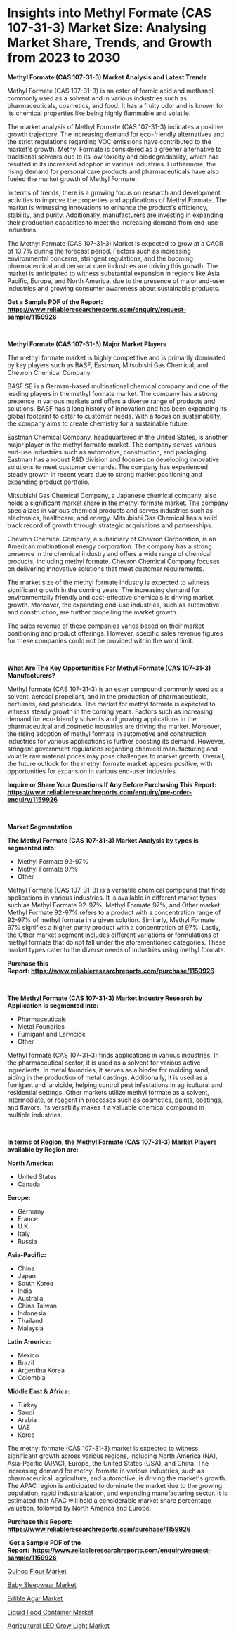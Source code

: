 <p><h1>Insights into Methyl Formate (CAS 107-31-3) Market Size: Analysing Market Share, Trends, and Growth from 2023 to 2030</h1></p><p><strong>Methyl Formate (CAS 107-31-3) Market Analysis and Latest Trends</strong></p>
<p><p>Methyl Formate (CAS 107-31-3) is an ester of formic acid and methanol, commonly used as a solvent and in various industries such as pharmaceuticals, cosmetics, and food. It has a fruity odor and is known for its chemical properties like being highly flammable and volatile. </p><p>The market analysis of Methyl Formate (CAS 107-31-3) indicates a positive growth trajectory. The increasing demand for eco-friendly alternatives and the strict regulations regarding VOC emissions have contributed to the market's growth. Methyl Formate is considered as a greener alternative to traditional solvents due to its low toxicity and biodegradability, which has resulted in its increased adoption in various industries. Furthermore, the rising demand for personal care products and pharmaceuticals have also fueled the market growth of Methyl Formate.</p><p>In terms of trends, there is a growing focus on research and development activities to improve the properties and applications of Methyl Formate. The market is witnessing innovations to enhance the product's efficiency, stability, and purity. Additionally, manufacturers are investing in expanding their production capacities to meet the increasing demand from end-use industries.</p><p>The Methyl Formate (CAS 107-31-3) Market is expected to grow at a CAGR of 13.7% during the forecast period. Factors such as increasing environmental concerns, stringent regulations, and the booming pharmaceutical and personal care industries are driving this growth. The market is anticipated to witness substantial expansion in regions like Asia Pacific, Europe, and North America, due to the presence of major end-user industries and growing consumer awareness about sustainable products.</p></p>
<p><strong>Get a Sample PDF of the Report:&nbsp; <a href="https://www.reliableresearchreports.com/enquiry/request-sample/1159926">https://www.reliableresearchreports.com/enquiry/request-sample/1159926</a></strong></p>
<p>&nbsp;</p>
<p><strong>Methyl Formate (CAS 107-31-3) Major Market Players</strong></p>
<p><p>The methyl formate market is highly competitive and is primarily dominated by key players such as BASF, Eastman, Mitsubishi Gas Chemical, and Chevron Chemical Company. </p><p>BASF SE is a German-based multinational chemical company and one of the leading players in the methyl formate market. The company has a strong presence in various markets and offers a diverse range of products and solutions. BASF has a long history of innovation and has been expanding its global footprint to cater to customer needs. With a focus on sustainability, the company aims to create chemistry for a sustainable future. </p><p>Eastman Chemical Company, headquartered in the United States, is another major player in the methyl formate market. The company serves various end-use industries such as automotive, construction, and packaging. Eastman has a robust R&D division and focuses on developing innovative solutions to meet customer demands. The company has experienced steady growth in recent years due to strong market positioning and expanding product portfolio. </p><p>Mitsubishi Gas Chemical Company, a Japanese chemical company, also holds a significant market share in the methyl formate market. The company specializes in various chemical products and serves industries such as electronics, healthcare, and energy. Mitsubishi Gas Chemical has a solid track record of growth through strategic acquisitions and partnerships. </p><p>Chevron Chemical Company, a subsidiary of Chevron Corporation, is an American multinational energy corporation. The company has a strong presence in the chemical industry and offers a wide range of chemical products, including methyl formate. Chevron Chemical Company focuses on delivering innovative solutions that meet customer requirements. </p><p>The market size of the methyl formate industry is expected to witness significant growth in the coming years. The increasing demand for environmentally friendly and cost-effective chemicals is driving market growth. Moreover, the expanding end-use industries, such as automotive and construction, are further propelling the market growth. </p><p>The sales revenue of these companies varies based on their market positioning and product offerings. However, specific sales revenue figures for these companies could not be provided within the word limit.</p></p>
<p>&nbsp;</p>
<p><strong>What Are The Key Opportunities For Methyl Formate (CAS 107-31-3) Manufacturers?</strong></p>
<p><p>Methyl formate (CAS 107-31-3) is an ester compound commonly used as a solvent, aerosol propellant, and in the production of pharmaceuticals, perfumes, and pesticides. The market for methyl formate is expected to witness steady growth in the coming years. Factors such as increasing demand for eco-friendly solvents and growing applications in the pharmaceutical and cosmetic industries are driving the market. Moreover, the rising adoption of methyl formate in automotive and construction industries for various applications is further boosting its demand. However, stringent government regulations regarding chemical manufacturing and volatile raw material prices may pose challenges to market growth. Overall, the future outlook for the methyl formate market appears positive, with opportunities for expansion in various end-user industries.</p></p>
<p><strong>Inquire or Share Your Questions If Any Before Purchasing This Report: <a href="https://www.reliableresearchreports.com/enquiry/pre-order-enquiry/1159926">https://www.reliableresearchreports.com/enquiry/pre-order-enquiry/1159926</a></strong></p>
<p>&nbsp;</p>
<p><strong>Market Segmentation</strong></p>
<p><strong>The Methyl Formate (CAS 107-31-3) Market Analysis by types is segmented into:</strong></p>
<p><ul><li>Methyl Formate 92-97%</li><li>Methyl Formate 97%</li><li>Other</li></ul></p>
<p><p>Methyl Formate (CAS 107-31-3) is a versatile chemical compound that finds applications in various industries. It is available in different market types such as Methyl Formate 92-97%, Methyl Formate 97%, and Other market. Methyl Formate 92-97% refers to a product with a concentration range of 92-97% of methyl formate in a given solution. Similarly, Methyl Formate 97% signifies a higher purity product with a concentration of 97%. Lastly, the Other market segment includes different variations or formulations of methyl formate that do not fall under the aforementioned categories. These market types cater to the diverse needs of industries using methyl formate.</p></p>
<p><strong>Purchase this Report:&nbsp;<a href="https://www.reliableresearchreports.com/purchase/1159926">https://www.reliableresearchreports.com/purchase/1159926</a></strong></p>
<p>&nbsp;</p>
<p><strong>The Methyl Formate (CAS 107-31-3) Market Industry Research by Application is segmented into:</strong></p>
<p><ul><li>Pharmaceuticals</li><li>Metal Foundries</li><li>Fumigant and Larvicide</li><li>Other</li></ul></p>
<p><p>Methyl formate (CAS 107-31-3) finds applications in various industries. In the pharmaceutical sector, it is used as a solvent for various active ingredients. In metal foundries, it serves as a binder for molding sand, aiding in the production of metal castings. Additionally, it is used as a fumigant and larvicide, helping control pest infestations in agricultural and residential settings. Other markets utilize methyl formate as a solvent, intermediate, or reagent in processes such as cosmetics, paints, coatings, and flavors. Its versatility makes it a valuable chemical compound in multiple industries.</p></p>
<p>&nbsp;</p>
<p><strong>In terms of Region, the Methyl Formate (CAS 107-31-3) Market Players available by Region are:</strong></p>
<p>
    <p> <strong> North America: </strong>
        <ul>
            <li>United States</li>
            <li>Canada</li>
        </ul>
        </p> 
    <p> <strong> Europe: </strong>
        <ul>
            <li>Germany</li>
            <li>France</li>
            <li>U.K.</li>
            <li>Italy</li>
            <li>Russia</li>
        </ul>
        </p> 
    <p> <strong> Asia-Pacific: </strong>
        <ul>
            <li>China</li>
            <li>Japan</li>
            <li>South Korea</li>
            <li>India</li>
            <li>Australia</li>
            <li>China Taiwan</li>
            <li>Indonesia</li>
            <li>Thailand</li>
            <li>Malaysia</li>
        </ul>
        </p> 
    <p> <strong> Latin America: </strong>
        <ul>
            <li>Mexico</li>
            <li>Brazil</li>
            <li>Argentina Korea</li>
            <li>Colombia</li>
        </ul>
        </p> 
    <p> <strong> Middle East & Africa: </strong>
        <ul>
            <li>Turkey</li>
            <li>Saudi</li>
            <li>Arabia</li>
            <li>UAE</li>
            <li>Korea</li>
        </ul>
    </p>
    </p>
<p><p>The methyl formate (CAS 107-31-3) market is expected to witness significant growth across various regions, including North America (NA), Asia-Pacific (APAC), Europe, the United States (USA), and China. The increasing demand for methyl formate in various industries, such as pharmaceutical, agriculture, and automotive, is driving the market's growth. The APAC region is anticipated to dominate the market due to the growing population, rapid industrialization, and expanding manufacturing sector. It is estimated that APAC will hold a considerable market share percentage valuation, followed by North America and Europe.</p></p>
<p><strong>Purchase this Report: <a href="https://www.reliableresearchreports.com/purchase/1159926">https://www.reliableresearchreports.com/purchase/1159926</a></strong></p>
<p>&nbsp;<strong>Get a Sample PDF of the Report:&nbsp;&nbsp;<a href="https://www.reliableresearchreports.com/enquiry/request-sample/1159926">https://www.reliableresearchreports.com/enquiry/request-sample/1159926</a></strong></p>
<p><strong></strong></p>
<p><p><a href="https://www.linkedin.com/pulse/quinoa-flour-market-size-2023-2030-global-industrial-wfdof/">Quinoa Flour Market</a></p><p><a href="https://github.com/santosh758595/Market-Research-Report-List-1/blob/main/baby-sleepwear-market.md">Baby Sleepwear Market</a></p><p><a href="https://www.linkedin.com/pulse/edible-agar-market-size-growth-forecast-from-2023-2030-neeoc/">Edible Agar Market</a></p><p><a href="https://medium.com/@ransomjohns101/liquid-food-container-market-size-growth-forecast-2023-2030-a0fd401b4638">Liquid Food Container Market</a></p><p><a href="https://medium.com/@markuspagac2023/agricultural-led-grow-light-market-size-growth-forecast-2023-2030-308f33024e79">Agricultural LED Grow Light Market</a></p></p>